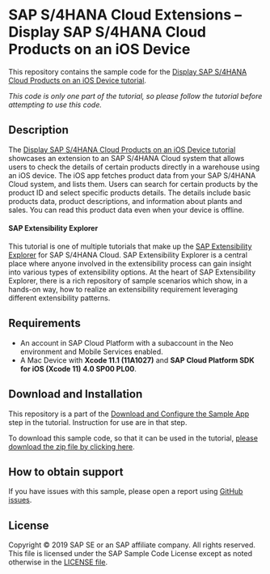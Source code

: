 # SAP S/4HANA Cloud Extensions – Display SAP S/4HANA Cloud Products on an iOS Device
This repository contains the sample code for the [Display SAP S/4HANA Cloud Products on an iOS Device tutorial](http://tiny.cc/s4-product-catalog-ios).  

*This code is only one part of the tutorial, so please follow the tutorial before attempting to use this code.*

## Description

The [Display SAP S/4HANA Cloud Products on an iOS Device tutorial](http://tiny.cc/s4-product-catalog-ios) showcases an extension to an SAP S/4HANA Cloud system that allows users to check the details of certain products directly in a warehouse using an iOS device. The iOS app fetches product data from your SAP S/4HANA Cloud system, and lists them. Users can search for certain products by the product ID and select specific products details. The details include basic products data, product descriptions, and information about plants and sales.  You can read this product data even when your device is offline.


#### SAP Extensibility Explorer

This tutorial is one of multiple tutorials that make up the [SAP Extensibility Explorer](https://sap.com/extends4) for SAP S/4HANA Cloud.
SAP Extensibility Explorer is a central place where anyone involved in the extensibility process can gain insight into various types of extensibility options. At the heart of SAP Extensibility Explorer, there is a rich repository of sample scenarios which show, in a hands-on way, how to realize an extensibility requirement leveraging different extensibility patterns.


Requirements
-------------
- An account in SAP Cloud Platform with a subaccount in the Neo environment and Mobile Services enabled.
- A Mac Device with **Xcode 11.1 (11A1027)** and **SAP Cloud Platform SDK for iOS (Xcode 11) 4.0 SP00 PL00**.


Download and Installation
-------------
This repository is a part of the [Download and Configure the Sample App](https://help.sap.com/viewer/67547c2831ca4690b38fd5a2d8eab42f/SHIP/en-US/79392dc50d0f40e2a05b9883d9d444ea.html) step in the tutorial. Instruction for use are in that step.

To download this sample code, so that it can be used in the tutorial, [please download the zip file by clicking here](https://github.com/SAP/s4hana-ext-product-catalog-ios/archive/master.zip).  


How to obtain support
---------------------
If you have issues with this sample, please open a report using [GitHub issues](https://github.com/SAP/s4hana-ext-product-catalog-ios/issues).

License
-------
Copyright © 2019 SAP SE or an SAP affiliate company. All rights reserved.
This file is licensed under the SAP Sample Code License except as noted otherwise in the [LICENSE file](LICENSE).
